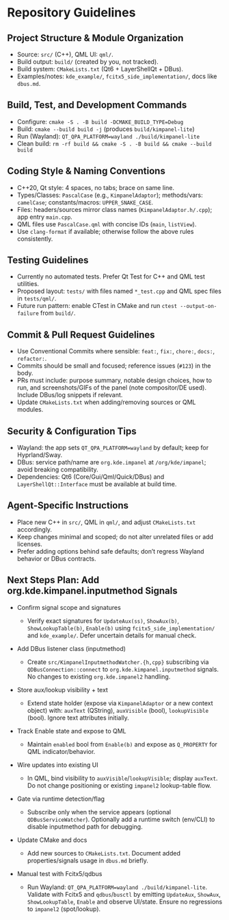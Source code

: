 # Repository Guidelines

## Project Structure & Module Organization
- Source: `src/` (C++), QML UI: `qml/`.
- Build output: `build/` (created by you, not tracked).
- Build system: `CMakeLists.txt` (Qt6 + LayerShellQt + DBus).
- Examples/notes: `kde_example/`, `fcitx5_side_implementation/`, docs like `dbus.md`.

## Build, Test, and Development Commands
- Configure: `cmake -S . -B build -DCMAKE_BUILD_TYPE=Debug`
- Build: `cmake --build build -j` (produces `build/kimpanel-lite`)
- Run (Wayland): `QT_QPA_PLATFORM=wayland ./build/kimpanel-lite`
- Clean build: `rm -rf build && cmake -S . -B build && cmake --build build`

## Coding Style & Naming Conventions
- C++20, Qt style: 4 spaces, no tabs; brace on same line.
- Types/Classes: `PascalCase` (e.g., `KimpanelAdaptor`); methods/vars: `camelCase`;
  constants/macros: `UPPER_SNAKE_CASE`.
- Files: headers/sources mirror class names (`KimpanelAdaptor.h/.cpp`); app entry `main.cpp`.
- QML files use `PascalCase.qml` with concise IDs (`main`, `listView`).
- Use `clang-format` if available; otherwise follow the above rules consistently.

## Testing Guidelines
- Currently no automated tests. Prefer Qt Test for C++ and QML test utilities.
- Proposed layout: `tests/` with files named `*_test.cpp` and QML spec files in `tests/qml/`.
- Future run pattern: enable CTest in CMake and run `ctest --output-on-failure` from `build/`.

## Commit & Pull Request Guidelines
- Use Conventional Commits where sensible: `feat:`, `fix:`, `chore:`, `docs:`, `refactor:`.
- Commits should be small and focused; reference issues (`#123`) in the body.
- PRs must include: purpose summary, notable design choices, how to run, and screenshots/GIFs of the panel (note compositor/DE used). Include DBus/log snippets if relevant.
- Update `CMakeLists.txt` when adding/removing sources or QML modules.

## Security & Configuration Tips
- Wayland: the app sets `QT_QPA_PLATFORM=wayland` by default; keep for Hyprland/Sway.
- DBus: service path/name are `org.kde.impanel` at `/org/kde/impanel`; avoid breaking compatibility.
- Dependencies: Qt6 (Core/Gui/Qml/Quick/DBus) and `LayerShellQt::Interface` must be available at build time.

## Agent-Specific Instructions
- Place new C++ in `src/`, QML in `qml/`, and adjust `CMakeLists.txt` accordingly.
- Keep changes minimal and scoped; do not alter unrelated files or add licenses.
- Prefer adding options behind safe defaults; don’t regress Wayland behavior or DBus contracts.

## Next Steps Plan: Add org.kde.kimpanel.inputmethod Signals
- Confirm signal scope and signatures
  - Verify exact signatures for `UpdateAux(ss)`, `ShowAux(b)`, `ShowLookupTable(b)`, `Enable(b)` using `fcitx5_side_implementation/` and `kde_example/`. Defer uncertain details for manual check.

- Add DBus listener class (inputmethod)
  - Create `src/KimpanelInputmethodWatcher.{h,cpp}` subscribing via `QDBusConnection::connect` to `org.kde.kimpanel.inputmethod` signals. No changes to existing `org.kde.impanel2` handling.

- Store aux/lookup visibility + text
  - Extend state holder (expose via `KimpanelAdaptor` or a new context object) with: `auxText` (QString), `auxVisible` (bool), `lookupVisible` (bool). Ignore text attributes initially.

- Track Enable state and expose to QML
  - Maintain `enabled` bool from `Enable(b)` and expose as `Q_PROPERTY` for QML indicator/behavior.

- Wire updates into existing UI
  - In QML, bind visibility to `auxVisible`/`lookupVisible`; display `auxText`. Do not change positioning or existing `impanel2` lookup-table flow.

- Gate via runtime detection/flag
  - Subscribe only when the service appears (optional `QDBusServiceWatcher`). Optionally add a runtime switch (env/CLI) to disable inputmethod path for debugging.

- Update CMake and docs
  - Add new sources to `CMakeLists.txt`. Document added properties/signals usage in `dbus.md` briefly.

- Manual test with Fcitx5/qdbus
  - Run Wayland: `QT_QPA_PLATFORM=wayland ./build/kimpanel-lite`. Validate with Fcitx5 and `qdbus`/`busctl` by emitting `UpdateAux`, `ShowAux`, `ShowLookupTable`, `Enable` and observe UI/state. Ensure no regressions to `impanel2` (spot/lookup).
